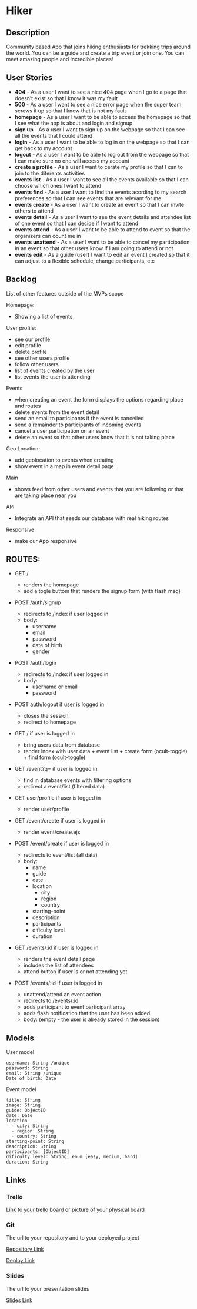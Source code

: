 # Hiker


## Description

Community based App that joins hiking enthusiasts for trekking trips around the world. You can be a guide and create a trip event or join one. You can meet amazing people and incredible places!
 
## User Stories

- **404** - As a user I want to see a nice 404 page when I go to a page that doesn’t exist so that I know it was my fault 
- **500** - As a user I want to see a nice error page when the super team screws it up so that I know that is not my fault
- **homepage** - As a user I want to be able to access the homepage so that I see what the app is about and login and signup
- **sign up** - As a user I want to sign up on the webpage so that I can see all the events that I could attend
- **login** - As a user I want to be able to log in on the webpage so that I can get back to my account
- **logout** - As a user I want to be able to log out from the webpage so that I can make sure no one will access my account
- **create a profile** - As a user I want to cerate my profile so that I can to join to the diferents activities
- **events list** - As a user I want to see all the events available so that I can choose which ones I want to attend
- **events find** - As a user I want to find the events acording to my search preferences so that I can see events that are relevant for me
- **events create** - As a user I want to create an event so that I can invite others to attend
- **events detail** - As a user I want to see the event details and attendee list of one event so that I can decide if I want to attend 
- **events attend** - As a user I want to be able to attend to event so that the organizers can count me in
- **events unattend** - As a user I want to be able to cancel my participation in an event so that other users know if I am going to attend or not
- **events edit** -  As a guide (user) I want to edit an event I created so that it can adjust to a flexible schedule, change participants, etc 

## Backlog

List of other features outside of the MVPs scope

Homepage:
- Showing a list of events

User profile:
- see our profile
- edit profile
- delete profile 
- see other users profile
- follow other users
- list of events created by the user
- list events the user is attending

Events
- when creating an event the form displays the options regarding place and routes
- delete events from the event detail
- send an email to participants if the event is cancelled
- send a remainder to participants of incoming events
- cancel a user participation on an event
- delete an event so that other users know that it is not taking place

Geo Location:
- add geolocation to events when creating
- show event in a map in event detail page

Main
- shows feed from other users and events that you are following or that are taking place near you

API
- Integrate an API that seeds our database with real hiking routes

Responsive
- make our App responsive

## ROUTES:

- GET / 
  - renders the homepage
  - add a togle buttom that renders the signup form (with flash msg)

- POST /auth/signup
  - redirects to /index if user logged in
  - body:
    - username
    - email
    - password
    - date of birth
    - gender

- POST /auth/login
  - redirects to /index if user logged in
  - body:
    - username or email
    - password

- POST auth/logout if user is logged in 
  - closes the session
  - redirect to homepage


- GET / if user is logged in
  - bring users data from database
  - render index with user data + event list + create form (ocult-toggle) + find form (ocult-toggle)

- GET /event?q= if user is logged in
  - find in database events with filtering options
  - redirect a event/list (filtered data)

- GET user/profile  if user is logged in
  - render user/profile

- GET /event/create if user is logged in 
  - render event/create.ejs

- POST /event/create if user is logged in 
  - redirects to event/list (all data)
  - body: 
    - name
    - guide
    - date
    - location
      - city
      - region
      - country
    - starting-point
    - description
    - participants
    - dificulty level
    - duration

- GET /events/:id if user is logged in
  - renders the event detail page
  - includes the list of attendees
  - attend button if user is or not attending yet  

- POST /events/:id if user is logged in
  - unattend/attend an event action 
  - redirects to /events/:id
  - adds participant to event participant array
  - adds flash notification that the user has been added
  - body: (empty - the user is already stored in the session)

## Models

User model
 
```
username: String /unique
password: String
email: String /unique
Date of birth: Date
```

Event model

```
title: String
image: String
guide: ObjectID
date: Date
location
  - city: String
  - region: String
  - country: String
starting-point: String
description: String
participants: [ObjectID]
dificulty level: String, enum [easy, medium, hard]
duration: String

``` 

## Links

### Trello

[Link to your trello board](https://trello.com) or picture of your physical board

### Git

The url to your repository and to your deployed project

[Repository Link](http://github.com)

[Deploy Link](http://heroku.com)

### Slides

The url to your presentation slides

[Slides Link](http://slides.com)